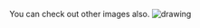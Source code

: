 You can check out other images also.
![drawing](https://user-images.githubusercontent.com/101587039/158587211-41606619-98cd-4f9a-9a6d-00a6bef08ef7.png)
